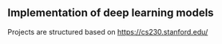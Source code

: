 ## Implementation of deep learning models
Projects are structured based on https://cs230.stanford.edu/